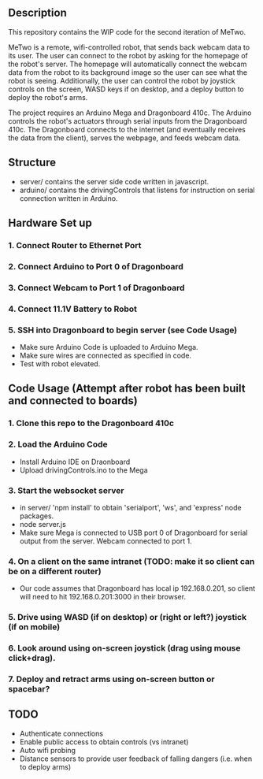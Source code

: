 ## Description
This repository contains the WIP code for the second iteration of MeTwo. 

MeTwo is a remote, wifi-controlled robot, that sends back webcam data to its user. The user can connect to the robot by asking for the homepage of the robot's server. The homepage will automatically connect the webcam data from the robot to its background image so the user can see what the robot is seeing. Additionally, the user can control the robot by joystick controls on the screen, WASD keys if on desktop, and a deploy button to deploy the robot's arms. 

The project requires an Arduino Mega and Dragonboard 410c. The Arduino controls the robot's actuators through serial inputs from the Dragonboard 410c. The Dragonboard connects to the internet (and eventually receives the data from the client), serves the webpage, and feeds webcam data. 

## Structure
- server/ contains the server side code written in javascript.
- arduino/ contains the drivingControls that listens for instruction on serial connection written in Arduino. 

## Hardware Set up 
### 1. Connect Router to Ethernet Port
### 2. Connect Arduino to Port 0 of Dragonboard
### 3. Connect Webcam to Port 1 of Dragonboard
### 4. Connect 11.1V Battery to Robot
### 5. SSH into Dragonboard to begin server (see Code Usage)
- Make sure Arduino Code is uploaded to Arduino Mega. 
- Make sure wires are connected as specified in code. 
- Test with robot elevated. 


## Code Usage (Attempt after robot has been built and connected to boards)
### 1. Clone this repo to the Dragonboard 410c
 
### 2. Load the Arduino Code
- Install Arduino IDE on Draonboard
- Upload drivingControls.ino to the Mega

### 3. Start the websocket server
- in server/ 'npm install' to obtain 'serialport', 'ws', and 'express' node packages. 
- node server.js
- Make sure Mega is connected to USB port 0 of Dragonboard for serial output from the server. Webcam connected to port 1. 

### 4. On a client on the same intranet (TODO: make it so client can be on a different router)
- Our code assumes that Dragonboard has local ip 192.168.0.201, so client will need to hit 192.168.0.201:3000 in their browser. 

### 5. Drive using WASD (if on desktop) or (right or left?) joystick (if on mobile)

### 6. Look around using on-screen joystick (drag using mouse click+drag).

### 7. Deploy and retract arms using on-screen button or spacebar? 


## TODO
- Authenticate connections
- Enable public access to obtain controls (vs intranet)
- Auto wifi probing
- Distance sensors to provide user feedback of falling dangers (i.e. when to deploy arms)



